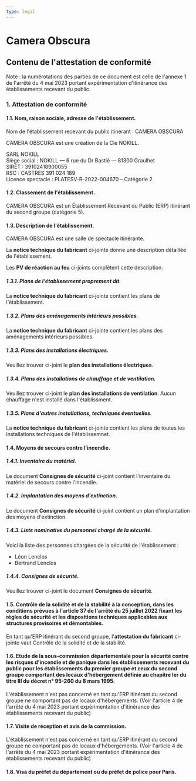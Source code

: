 ```yaml
---
type: legal
---
```


# Camera Obscura

## Contenu de l'attestation de conformité

Note : la numérotations des parties de ce document est celle de l'annexe 1 de l'arrêté du 4 mai 2023 portant expérimentation d'itinérance des établissements recevant du public.

### 1. Attestation de conformité

#### 1.1. Nom, raison sociale, adresse de l'établissement.

Nom de l'établissement recevant du public itinérant : CAMERA OBSCURA

CAMERA OBSCURA est une création de la Cie NOKILL.

SARL NOKILL  
Siège social : NOKILL — 6 rue du Dr Bastié — 81300 Graulhet  
SIRET :	39102418900055  
RSC : CASTRES 391 024 189  
Licence spectacle :	PLATESV-R-2022-004670 – Catégorie 2  

#### 1.2. Classement de l'établissement.

CAMERA OBSCURA est un Établissement Recevant du Public (ERP) itinérant du second groupe (catégorie 5).

#### 1.3. Description de l'établissement.

CAMERA OBSCURA est une salle de spectacle itinérante.

La **notice technique du fabricant** ci-jointe donne une description détaillée de l'établissement.

Les **PV de réaction au feu** ci-joints complètent cette description. 

##### 1.3.1. Plans de l'établissement proprement dit.

La **notice technique du fabricant** ci-jointe contient les plans de l'établissement.

##### 1.3.2. Plans des aménagements intérieurs possibles.

La **notice technique du fabricant** ci-jointe contient les plans des aménagements intérieurs possibles.

##### 1.3.3. Plans des installations électriques.

Veuillez trouver ci-joint le **plan des installations électriques**.

##### 1.3.4. Plans des installations de chauffage et de ventilation.

Veuillez trouver ci-joint le **plan des installations de ventilation**. Aucun chauffage n'est installé dans l'établissment. 

##### 1.3.5. Plans d'autres installations, techniques éventuelles.

La **notice technique du fabricant** ci-jointe contient les plans de toutes les installations techniques de l'établissemnet.

#### 1.4. Moyens de secours contre l'incendie.

##### 1.4.1. Inventaire du matériel.

Le document **Consignes de sécurité** ci-joint contient l'inventaire du matériel de secours contre l'incendie.

##### 1.4.2. Implantation des moyens d'extinction.

Le document **Consignes de sécurité** ci-joint contient un plan d'implantation des moyens d'extinction.

##### 1.4.3. Liste nominative du personnel chargé de la sécurité.

Voici la liste des personnes chargées de la sécurité de l'établissement :

- Léon Lenclos
- Bertrand Lenclos

##### 1.4.4. Consignes de sécurité.

Veuillez trouver ci-joint le document **Consignes de sécurité**.

#### 1.5. Contrôle de la solidité et de la stabilité à la conception, dans les conditions prévues à l'article 37 de l'arrêté du 25 juillet 2022 fixant les règles de sécurité et les dispositions techniques applicables aux structures provisoires et démontables.

En tant qu'ERP itinérant du second groupe, l'**attestation du fabricant** ci-jointe vaut Contrôle de la solidité et de la stabilité. 

#### 1.6. Etude de la sous-commission départementale pour la sécurité contre les risques d'incendie et de panique dans les établissements recevant du public pour les établissements du premier groupe et ceux du second groupe comportant des locaux d'hébergement définie au chapitre Ier du titre III du décret n° 95-260 du 8 mars 1995.

L'établissement n'est pas concerné en tant qu'ERP itinérant du second groupe ne comportant pas de locaux d'hébergements. (Voir l'article 4 de l'arrêté du 4 mai 2023 portant expérimentation d'itinérance des établissements recevant du public)

#### 1.7. Visite de réception et avis de la commission.

L'établissement n'est pas concerné en tant qu'ERP itinérant du second groupe ne comportant pas de locaux d'hébergements. (Voir l'article 4 de l'arrêté du 4 mai 2023 portant expérimentation d'itinérance des établissements recevant du public)

#### 1.8. Visa du préfet du département ou du préfet de police pour Paris.


